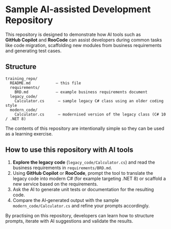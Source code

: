 # Sample AI-assisted Development Repository

This repository is designed to demonstrate how AI tools such as **GitHub Copilot** and **RooCode** can assist developers during common tasks like code migration, scaffolding new modules from business requirements and generating test cases.

## Structure

```
training_repo/
  README.md           – this file
  requirements/
    BRD.md            – example business requirements document
  legacy_code/
    Calculator.cs      – sample legacy C# class using an older coding style
  modern_code/
    Calculator.cs      – modernised version of the legacy class (C# 10 / .NET 8)
```

The contents of this repository are intentionally simple so they can be used as a learning exercise.

## How to use this repository with AI tools

1. **Explore the legacy code** (`legacy_code/Calculator.cs`) and read the business requirements in `requirements/BRD.md`.
2. Using **GitHub Copilot** or **RooCode**, prompt the tool to translate the legacy code into modern C# (for example targeting .NET 8) or scaffold a new service based on the requirements.
3. Ask the AI to generate unit tests or documentation for the resulting code.
4. Compare the AI‑generated output with the sample `modern_code/Calculator.cs` and refine your prompts accordingly.

By practising on this repository, developers can learn how to structure prompts, iterate with AI suggestions and validate the results.